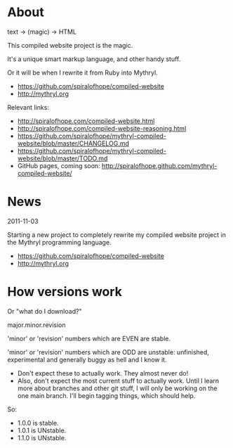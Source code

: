 # About

  text -> (magic) -> HTML

This compiled website project is the magic.

It's a unique smart markup language, and other handy stuff.

Or it will be when I rewrite it from Ruby into Mythryl.

  - https://github.com/spiralofhope/compiled-website
  - http://mythryl.org

Relevant links:

  - http://spiralofhope.com/compiled-website.html
  - http://spiralofhope.com/compiled-website-reasoning.html
  - https://github.com/spiralofhope/mythryl-compiled-website/blob/master/CHANGELOG.md
  - https://github.com/spiralofhope/mythryl-compiled-website/blob/master/TODO.md
  - GitHub pages, coming soon:  http://spiralofhope.github.com/mythryl-compiled-website/


# News

2011-11-03

Starting a new project to completely rewrite my compiled website
project in the Mythryl programming language.

  - https://github.com/spiralofhope/compiled-website
  - http://mythryl.org


# How versions work

Or "what do I download?"

major.minor.revision

'minor' or 'revision' numbers which are EVEN are stable.

'minor' or 'revision' numbers which are ODD are unstable: unfinished,
experimental and generally buggy as hell and I know it.
  - Don't expect these to actually work.  They almost never do!
  - Also, don't expect the most current stuff to actually work.  Until 
    I learn more about branches and other git stuff, I will only be 
    working on the one main branch.  I'll begin tagging things, which 
    should help.

So:

- 1.0.0 is stable.
- 1.0.1 is UNstable.
- 1.1.0 is UNstable.
